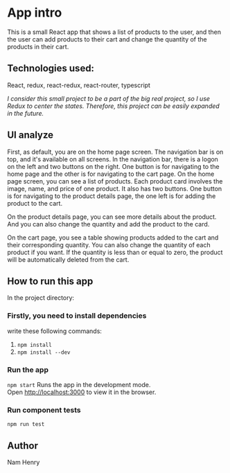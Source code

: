 # App intro

This is a small React app that shows a list of products to the user, and then the user can add products to their cart and change the quantity of the products in their cart. 

## Technologies used: 

React, redux, react-redux, react-router, typescript

*I consider this small project to be a part of the big real project, so I use Redux to center the states. Therefore, this project can be easily expanded in the future.*

## UI analyze
First, as default, you are on the home page screen. The navigation bar is on top, and it's available on all screens. In the navigation bar, there is a logon on the left and two buttons on the right. One button is for navigating to the home page and the other is for navigating to the cart page. On the home page screen, you can see a list of products. Each product card involves the image, name, and price of one product. It also has two buttons. One button is for navigating to the product details page, the one left is for adding the product to the cart.

On the product details page, you can see more details about the product. And you can also change the quantity and add the product to the card.

On the cart page, you see a table showing products added to the cart and their corresponding quantity. You can also change the quantity of each product if you want. If the quantity is less than or equal to zero, the product will be automatically deleted from the cart.

## How to run this app

In the project directory:

### Firstly, you need to install dependencies
write these following commands:
1. `npm install`
2. `npm install --dev`

### Run the app
`npm start`
Runs the app in the development mode.\
Open [http://localhost:3000](http://localhost:3000) to view it in the browser.

### Run component tests
`npm run test`

## Author
Nam Henry
